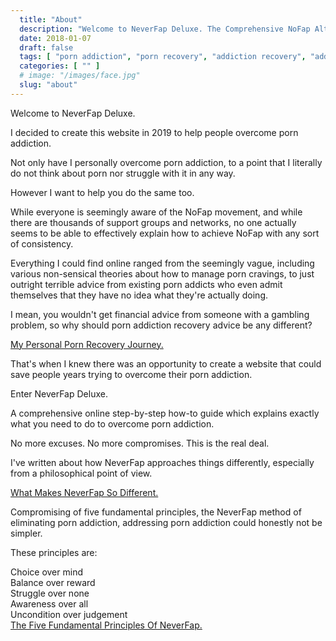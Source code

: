 ```yaml
---
  title: "About"
  description: "Welcome to NeverFap Deluxe. The Comprehensive NoFap Alternative. Overcome Your Porn Addiction With Your Five Fundamentals Of NeverFap."
  date: 2018-01-07
  draft: false
  tags: [ "porn addiction", "porn recovery", "addiction recovery", "addiction", "awareness", "nofap", "neverfap", "neverfap deluxe" ]
  categories: [ "" ]
  # image: "/images/face.jpg"
  slug: "about"
---
```


Welcome to NeverFap Deluxe.

I decided to create this website in 2019 to help people overcome porn addiction.

Not only have I personally overcome porn addiction, to a point that I literally do not think about porn nor struggle with it in any way.

However I want to help you do the same too. 

While everyone is seemingly aware of the NoFap movement, and while there are thousands of support groups and networks, no one actually seems to be able to  effectively explain how to achieve NoFap with any sort of consistency.

Everything I could find online ranged from the seemingly vague, including various non-sensical theories about how to manage porn cravings, to just outright terrible advice from existing porn addicts who even admit themselves that they have no idea what they're actually doing.

I mean, you wouldn't get financial advice from someone with a gambling problem, so why should porn addiction recovery advice be any different?

<div class="button__wrapper">
  <a class="button button__secondary" href="/articles/my-personal-porn-recovery-journey">My Personal Porn Recovery Journey.</a>
</div>

That's when I knew there was an opportunity to create a website that could save people years trying to overcome their porn addiction. 

Enter NeverFap Deluxe.

A comprehensive online step-by-step how-to guide which explains exactly what you need to do to overcome porn addiction. 

No more excuses. No more compromises. This is the real deal.

<!-- {{< hr3 "I know exactly what you need to do to overcome porn addiction." >}} -->

I've written about how NeverFap approaches things differently, especially from a philosophical point of view. 

<div class="button__wrapper">
  <a class="button button__secondary" href="/articles/what-makes-neverfap-so-different/">What Makes NeverFap So Different.</a>
</div>

Compromising of five fundamental principles, the NeverFap method of eliminating porn addiction, addressing porn addiction could honestly not be simpler. 

These principles are:

<div class="five__principles__list__main">
  <span><div class="five__principles__item__main">Choice over mind</div></span>
  <span><div class="five__principles__item__main">Balance over reward</div></span>
  <span><div class="five__principles__item__main">Struggle over none</div></span>
  <span><div class="five__principles__item__main">Awareness over all</div></span>
  <span><div class="five__principles__item__main">Uncondition over judgement</div></span>
</div>

<div class="button__wrapper">
  <a class="button button__secondary" href="/articles/the-five-fundamental-principles-of-neverfap">The Five Fundamental Principles Of NeverFap.</a>
</div>

